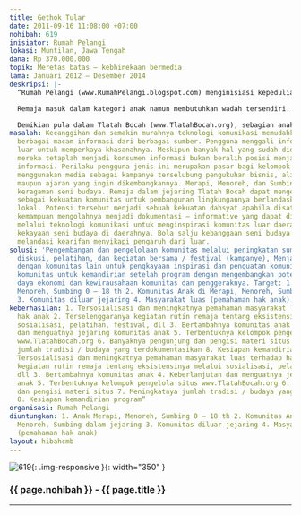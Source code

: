 ```yaml
---
title: Gethok Tular
date: 2011-09-16 11:08:00 +07:00
nohibah: 619
inisiator: Rumah Pelangi
lokasi: Muntilan, Jawa Tengah
dana: Rp 370.000.000
topik: Meretas batas – kebhinekaan bermedia
lama: Januari 2012 – Desember 2014
deskripsi: |-
  “Rumah Pelangi (www.RumahPelangi.blogspot.com) menginisiasi kepedulian pada anak semenjak 8 tahun lalu dengan pendekatan seni tradisi. Pada awalnya seni ini hanya dilakukan kalangan dewasa namun kemudian dilakukan anak-anak dalam jejaring Tlatah Bocah (18 komunitas di Merapi, Menoreh, dan Sumbing) sebagai kampanye anak merupakan subyek pembangunan.

  Remaja masuk dalam kategori anak namun membutuhkan wadah tersendiri. Mereka mulai mudah mendapatkan referensi dari berbagai sumber dalam pencarian jati diri namun perlu pembelajaran bersama untuk dapat memilah hal yang sesuai usia psikologis dan lingkungannya.

  Demikian pula dalam Tlatah Bocah (www.TlatahBocah.org), sebagian anak telah beranjak remaja. Kegiatan yang telah dijalani sewaktu anak-anak perlu dilanjutkan supaya pengembangan diri mereka tidak lepas dari tradisi, keberagaman, serta diperkenalkan isu-isu di lingkungan dan penyikapannya. Penguatan komunitas remaja ini dicapai melalui kegiatan berjejaring dalam program kesenian, pendokumentasian kegiatan budaya, serta pengelolaan media jurnalistik yang dikelola mereka. Media online dapat menyebarkan inspirasi pada komunitas remaja daerah lain untuk beraktifitas sesuai karakteristik lokal masing-masing.”
masalah: Kecanggihan dan semakin murahnya teknologi komunikasi memudahkan mendapatkan
  berbagai macam informasi dari berbagai sumber. Pengguna menggali informasi dari
  luar untuk memperkaya khasanahnya. Meskipun banyak hal yang sudah didapatkan namun
  mereka tetaplah menjadi konsumen informasi bukan beralih posisi menjadi produsen
  informasi. Perilaku pengguna jenis ini merupakan pasar bagi kelompok yang mampu
  menggunakan media sebagai kampanye terselubung pengukuhan bisnis, aliran politik,
  maupun ajaran yang ingin dikembangkannya. Merapi, Menoreh, dan Sumbing mempunyai
  keragaman seni budaya. Remaja dalam jejaring Tlatah Bocah dapat mengesplorasinya
  sebagai kekuatan komunitas untuk pembangunan lingkungannya berlandaskan karakter
  lokal. Potensi tersebut menjadi sebuah kekuatan dahsyat apabila disatukan dengan
  kemampuan mengolahnya menjadi dokumentasi – informative yang dapat didesiminasikan
  melalui teknologi komunikasi untuk menginspirasi komunitas luar daerah mengelola
  kekayaan seni budaya di daerahnya. Bola salju kebanggaan seni budaya setempat akan
  melandasi kearifan menyikapi pengaruh dari luar.
solusi: 'Pengembangan dan pengelolaan komunitas melalui peningkatan sumber daya melalui
  diskusi, pelatihan, dan kegiatan bersama / festival (kampanye), Menjalin relasi
  dengan komunitas lain untuk pengkayaan inspirasi dan penguatan komunitas, Persiapan
  komunitas untuk kemandirian setelah program dengan mengembangkan potensi sumber
  daya ekonomi dan kewirausahaan komunitas dan penggeraknya. Target: 1. Anak Merapi,
  Menoreh, Sumbing 0 – 18 th 2. Komunitas Anak di Merapi, Menoreh, Sumbing dalam jejaring
  3. Komunitas diluar jejaring 4. Masyarakat luas (pemahaman hak anak).'
keberhasilan: 1. Tersosialisasi dan meningkatnya pemahaman masyarakat luas terhadap
  hak anak 2. Terselenggaranya kegiatan rutin remaja tentang eksistensinya melalui
  sosialisasi, pelatihan, festival, dll 3. Bertambahnya komunitas anak 4. Keberlanjutan
  dan menguatnya jejaring komunitas anak 5. Terbentuknya kelompok pengelola situs
  www.TlatahBocah.org 6. Banyaknya pengunjung dan pengisi materi situs 7. Meningkatnya
  jumlah tradisi / budaya yang terdokumentasikan 8. Kesiapan kemandirian program”1.
  Tersosialisasi dan meningkatnya pemahaman masyarakat luas terhadap hak anak 2. Terselenggaranya
  kegiatan rutin remaja tentang eksistensinya melalui sosialisasi, pelatihan, festival,
  dll 3. Bertambahnya komunitas anak 4. Keberlanjutan dan menguatnya jejaring komunitas
  anak 5. Terbentuknya kelompok pengelola situs www.TlatahBocah.org 6. Banyaknya pengunjung
  dan pengisi materi situs 7. Meningkatnya jumlah tradisi / budaya yang terdokumentasikan
  8. Kesiapan kemandirian program”
organisasi: Rumah Pelangi
diuntungkan: 1. Anak Merapi, Menoreh, Sumbing 0 – 18 th 2. Komunitas Anak di Merapi,
  Menoreh, Sumbing dalam jejaring 3. Komunitas diluar jejaring 4. Masyarakat luas
  (pemahaman hak anak)
layout: hibahcmb
---
```


![619](/static/img/hibahcmb/619.png){: .img-responsive }{: width="350" }

### {{ page.nohibah }} - {{ page.title }}

---

